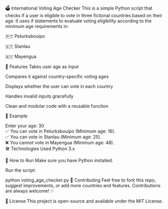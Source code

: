 🗳️ International Voting Age Checker
This is a simple Python script that checks if a user is eligible to vote in three fictional countries based on their age. It uses if statements to evaluate voting eligibility according to the minimum age requirements in:

🇵🇹 Peturksbouipo

🇸🇹 Stanlau

🇲🇾 Mayengua

📌 Features
Takes user age as input

Compares it against country-specific voting ages

Displays whether the user can vote in each country

Handles invalid inputs gracefully

Clean and modular code with a reusable function

🧪 Example

Enter your age: 30  
✅ You can vote in Peturksbouipo (Minimum age: 16).  
✅ You can vote in Stanlau (Minimum age: 25).  
❌ You cannot vote in Mayengua (Minimum age: 48).  
🛠️ Technologies Used
Python 3.x

🚀 How to Run
Make sure you have Python installed.


Run the script:

python voting_age_checker.py
🙌 Contributing
Feel free to fork this repo, suggest improvements, or add more countries and features. Contributions are always welcome! ✨

📄 License
This project is open-source and available under the MIT License.

